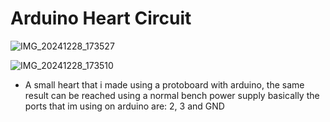 # Arduino Heart Circuit

![IMG_20241228_173527](https://github.com/user-attachments/assets/effb8c42-23a5-4d93-a3ea-c9f528af8720)

![IMG_20241228_173510](https://github.com/user-attachments/assets/99640fdc-0b47-4417-be6f-7827cbf5d151)


- A small heart that i made using a protoboard with arduino, the same result can be reached using a normal bench power supply
  basically the ports that im using on arduino are: 2, 3 and GND
